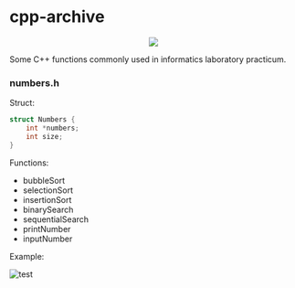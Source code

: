 # cpp-archive

<p align="center">
    <img src=https://anime-girls-holding-programming-books.netlify.app/static/4a00ee5a5a9ac67a26fc0d3e44123dab/5890a/Sakura_Nene_CPP_Covered.jpg>
</p>

Some C++ functions commonly used in informatics laboratory practicum.

### numbers.h
Struct:
```c++
struct Numbers {
    int *numbers;
    int size;
}
```

Functions:
- bubbleSort
- selectionSort
- insertionSort
- binarySearch
- sequentialSearch
- printNumber
- inputNumber

Example:

![test](https://s5.gifyu.com/images/teste2d6972a43c1cc55.gif)
